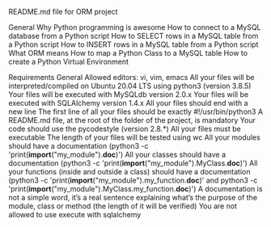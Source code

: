 README.md file for ORM project

General
Why Python programming is awesome
How to connect to a MySQL database from a Python script
How to SELECT rows in a MySQL table from a Python script
How to INSERT rows in a MySQL table from a Python script
What ORM means
How to map a Python Class to a MySQL table
How to create a Python Virtual Environment


Requirements
General
Allowed editors: vi, vim, emacs
All your files will be interpreted/compiled on Ubuntu 20.04 LTS using python3 (version 3.8.5)
Your files will be executed with MySQLdb version 2.0.x
Your files will be executed with SQLAlchemy version 1.4.x
All your files should end with a new line
The first line of all your files should be exactly #!/usr/bin/python3
A README.md file, at the root of the folder of the project, is mandatory
Your code should use the pycodestyle (version 2.8.*)
All your files must be executable
The length of your files will be tested using wc
All your modules should have a documentation (python3 -c 'print(__import__("my_module").__doc__)')
All your classes should have a documentation (python3 -c 'print(__import__("my_module").MyClass.__doc__)')
All your functions (inside and outside a class) should have a documentation (python3 -c 'print(__import__("my_module").my_function.__doc__)' and python3 -c 'print(__import__("my_module").MyClass.my_function.__doc__)')
A documentation is not a simple word, it’s a real sentence explaining what’s the purpose of the module, class or method (the length of it will be verified)
You are not allowed to use execute with sqlalchemy
